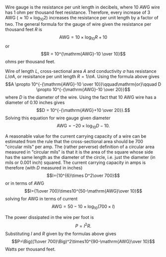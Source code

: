 Wire gauge is the resistance per unit length in decibels, where 10 AWG
wire has 1 ohm per thousand feet resistance. Therefore, every increase
of 3 AWG ($\approx 10\times\log_{10}2$) increases the resistance per
unit length by a factor of two. The general formula for the gauge of
wire given the resistance per thousand feet $R$ is
$$\mathrm{AWG} = 10 \times\log_{10}R + 10$$ or
$$R = 10^{\mathrm{AWG}-10 \over 10}$$ ohms per thousand feet.

Wire of length $L$, cross-sectional area $A$ and conductivity $\sigma$
has resistance $L/\sigma A$, or resisitance per unit length $R =
1/\sigma A$. Using the formula above gives
$$A \propto 10^{-{\mathrm{AWG}-10 \over 10}}\qquad\mathrm{or}\qquad 
  D \propto 10^{-{\mathrm{AWG}-10 \over 20}}$$ where $D$ is the diameter
of the wire. Using the fact that 10 AWG wire has a diameter of 0.10
inches gives $$D = 10^{-{\mathrm{AWG}+10 \over 20}}.$$ Solving this
equation for wire gauge given diameter
$$\mathrm{AWG}=-20\times\log_{10} D - 10.$$

A reasonable value for the current carrying capacity of a wire can be
estimated from the rule that the cross-sectional area should be 700
"circular mils" per amp. The (rather perverse) definition of a circular
area measured in "circular mils" is that it is the area of the square
whose side has the same length as the diameter of the circle, i.e. just
the diameter (in mils or 0.001 inch) squared. The current carrying
capacity in amps is therefore (with $D$ measured in inches)
$$I={10^{6}\times D^2\over 700}$$ or in terms of AWG
$$I={1\over 700}\times10^{50-\mathrm{AWG}\over 10}$$ solving for AWG in
terms of current $$\mathrm{AWG}=50 - 10\times\log_{10}(700\times I)$$

The power dissipated in the wire per foot is $$P=I^2R.$$ Substituting
$I$ and $R$ given by the formulas above gives
$$P=\Big({1\over 700}\Big)^2\times10^{90-\mathrm{AWG}\over 10}$$ Watts
per thousand feet.
